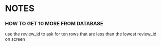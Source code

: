 
# NOTES

### HOW TO GET 10 MORE FROM DATABASE 
use the review_id to ask for ten rows that are less than the lowest review_id on screen